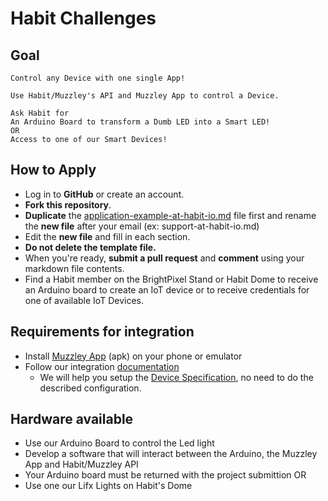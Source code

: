 # Habit Challenges
## Goal
    Control any Device with one single App!
    
    Use Habit/Muzzley's API and Muzzley App to control a Device.
    
    Ask Habit for 
    An Arduino Board to transform a Dumb LED into a Smart LED!
    OR
    Access to one of our Smart Devices!
    
## How to Apply
* Log in to **GitHub** or create an account.
* **Fork this repository**.
* **Duplicate** the [application-example-at-habit-io.md](https://github.com/habitio/PixelCamp/blob/master/application-example-at-habit-io.md) file first and rename the **new file** after your email (ex: support-at-habit-io.md)
* Edit the **new file** and fill in each section.
* **Do not delete the template file.**
* When you're ready, **submit a pull request** and **comment** using your markdown file contents.
* Find a Habit member on the BrightPixel Stand or Habit Dome to receive an Arduino board to create an IoT device or to receive credentials for one of available IoT Devices.


## Requirements for integration
* Install [Muzzley App](https://cdn.muzzley.com/apk/muzzley-v3.apk) (apk) on your phone or emulator
* Follow our integration [documentation](https://muzzleyintegrations.docs.apiary.io) 
    * We will help you setup the [Device Specification](https://muzzleyintegrations.docs.apiary.io/#reference/device-specifications), no need to do the described configuration.
    
## Hardware available
* Use our Arduino Board to control the Led light
* Develop a software that will interact between the Arduino, the Muzzley App and Habit/Muzzley API
* Your Arduino board must be returned with the project submittion
OR
* Use one our Lifx Lights on Habit's Dome

